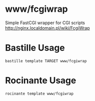 # www/fcgiwrap
Simple FastCGI wrapper for CGI scripts
http://nginx.localdomain.pl/wiki/FcgiWrap

# Bastille Usage
```shell
bastille template TARGET www/fcgiwrap
```

# Rocinante Usage
```shell
rocinante template www/fcgiwrap
```
